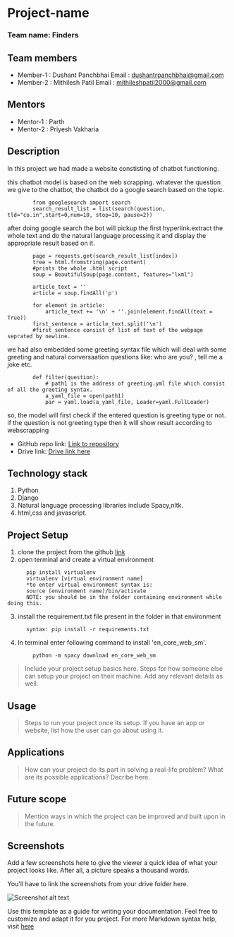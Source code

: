 # Project-name

### Team name: Finders

## Team members
* Member-1 : Dushant Panchbhai 
  Email : dushantrpanchbhai@gmail.com
* Member-2 : Mithilesh Patil
  Email : mithileshpatil2000@gmail.com
  
## Mentors
* Mentor-1 : Parth
* Mentor-2 : Priyesh Vakharia

## Description
In this project we had made a website constisting of chatbot functioning.

this chatbot model is based on the web scrapping. whatever the question we give to the chatbot, the chatbot do a google search based on the topic.

```
        from googlesearch import search
        search_result_list = list(search(question, tld="co.in",start=0,num=10, stop=10, pause=2))
```

after doing google search the bot will pickup the first hyperlink.extract the whole text and do the natural language processing it and display the appropriate result based on it.
```     #getting page of particular hyperlink. here index means hyperlink number
        page = requests.get(search_result_list[index])
        tree = html.fromstring(page.content)
        #prints the whole .html script
        soup = BeautifulSoup(page.content, features="lxml")
        
        article_text = ''
        article = soup.findAll('p')
        
        for element in article:
            article_text += '\n' + ''.join(element.findAll(text = True))
        first_sentence = article_text.split('\n')
        #first_sentence consist of list of text of the webpage seprated by newline. 
```

we had also embedded some greeting syntax file which will deal with some greeting and natural conversaation questions like: who are you? , tell me a joke etc. 
```
        def filter(question):
            # path1 is the address of greeting.yml file which consist of all the greeting syntax.
            a_yaml_file = open(path1)
            par = yaml.load(a_yaml_file, Loader=yaml.FullLoader)
```
so, the model will first check if the entered question is greeting type or not. if the question is not greeting type then it will show result according to webscrapping

* GitHub repo link: [Link to repository](https://github.com/dushantpanchbhai/chatbot2.git)
* Drive link: [Drive link here](https://drive.google.com/)

## Technology stack

1. Python
2. Django
3. Natural language processing libraries include Spacy,nltk.
4. html,css and javascript.

## Project Setup
1. clone the project from the github [link](https://github.com/dushantpanchbhai/chatbot2.git)
2. open terminal and create a virtual environment
```
      pip install virtualenv
      virtualenv [virtual environment name]
      *to enter virtual environment syntax is:
      source (environment name)/bin/activate
      NOTE: you should be in the folder containing environment while doing this.
```
3. install the requirement.txt file present in the folder in that environment
```
      syntax: pip install -r requirements.txt
```
4. In terminal enter following command to install 'en_core_web_sm'.
```
        python -m spacy download en_core_web_sm
```
>Include your project setup basics here. Steps for how someone else can setup your project on their machine. Add any relevant details as well.

## Usage
>Steps to run your project once its setup. If you have an app or website, list how the user can go about using it.

## Applications
>How can your project do its part in solving a real-life problem? What are its possible applications? Decribe here.

## Future scope
>Mention ways in which the project can be improved and built upon in the future.

## Screenshots
Add a few screenshots here to give the viewer a quick idea of what your project looks like. After all, a picture speaks a thousand words.

You'll have to link the screenshots from your drive folder here.

![Screenshot alt text](https://edtimes.in/wp-content/uploads/2018/09/NikeMeme10-640x633.jpg "Here is a screenshot")

Use this template as a guide for writing your documentation. Feel free to customize and adapt it for you project.
For more Markdown syntax help, visit [here](https://www.markdownguide.org/basic-syntax/)
